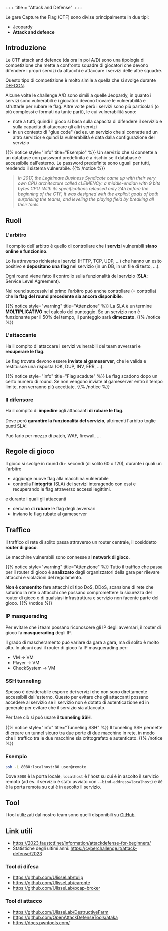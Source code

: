 +++
title = "Attack and Defense"
+++

Le gare Capture the Flag (CTF) sono divise principalmente in due tipi:

- Jeopardy
- **Attack and defence**

## Introduzione

Le CTF attack and defence (da ora in poi A/D) sono una tipologia di competizione che mette a confronto squadre di giocatori che devono difendere i propri servizi da attacchi e attaccare i servizi delle altre squadre.

Questo tipo di competizione è molto simile a quella che si svolge durante [DEFCON].

[DEFCON]: https://en.wikipedia.org/wiki/DEF_CON#Capture_the_flag

Alcune volte le challenge A/D sono simili a quelle Jeopardy, in quanto i servizi sono vulnerabili e i giocatori devono trovare le vulnerabilità e sfruttarle per rubare le flag. Altre volte però i servizi sono più particolari (o più complessi e formati da tante parti), le cui vulnerabilità sono:

- note a tutti, quindi il gioco si basa sulla capacità di difendere il servizio e sulla capacità di attaccare gli altri servizi
- in un contesto di "glue code" (ad es. un servizio che si connette ad un altro servizio) e quindi la vulnerabilità è data dalla configurazione del servizio

{{% notice style="info" title="Esempio" %}}
Un servizio che si connette a un database con password predefinita è a rischio se il database è accessibile dall'esterno. Le password predefinite sono uguali per tutti, rendendo il sistema vulnerabile.
{{% /notice %}}

> _In 2017, the Legitimate Business Syndicate came up with their very own CPU architecture called cLEMENCy: a middle-endian with 9 bits bytes CPU. With its specifications released only 24h before the beginning of the CTF, it was designed with the explicit goals of both surprising the teams, and leveling the playing field by breaking all their tools._

## Ruoli

### L'arbitro

Il compito dell'arbitro è quello di controllare che i **servizi** vulnerabili **siano online e funzionino**.

Lo fa attraverso richieste ai servizi (HTTP, TCP, UDP, ...) che hanno un esito positivo e **depositano una flag** nel servizio (in un DB, in un file di testo, ...).

Ogni round viene fatto il controllo sulla funzionalità del servizio (**SLA**: Service Level Agreement).

Nei round successivi al primo l'arbitro può anche controllare (= controlla) che **la flag del round precedente sia ancora disponibile**.

{{% notice style="warning" title="Attenzione" %}}
La SLA è un termine **MOLTIPLICATIVO** nel calcolo del punteggio. Se un servizio non è funzionante per il 50% del tempo, il punteggio sarà **dimezzato**.
{{% /notice %}}

### L'attaccante

Ha il compito di attaccare i servizi vulnerabili dei team avversari e **recuperare le flag**.

Le flag trovate devono essere **inviate al gameserver**, che le valida e restituisce una risposta (OK, DUP, INV, ERR, ...).

{{% notice style="info" title="Flag scadute" %}}
Le flag scadono dopo un certo numero di round. Se non vengono inviate al gameserver entro il tempo limite, non verranno più accettate.
{{% /notice %}}

### Il difensore

Ha il compito di **impedire** agli attaccanti **di rubare le flag**.

Deve però **garantire la funzionalità del servizio**, altrimenti l'arbitro toglie punti SLA!

Può farlo per mezzo di patch, WAF, firewall, ...

## Regole di gioco

Il gioco si svolge in round di `n` secondi (di solito 60 o 120), durante i quali un l'arbitro

- aggiunge nuove flag alla macchina vulnerabile
- controlla l'**integrità** (SLA) dei servizi interagendo con essi e recuperando le flag attraverso accessi legittimi.

e durante i quali gli attaccanti

- cercano di **rubare** le flag degli avversari
- inviano le flag rubate al gameserver

## Traffico

Il traffico di rete di solito passa attraverso un router centrale, il cosiddetto **router di gioco**.

Le macchine vulnerabili sono connesse al **network di gioco**.

{{% notice style="warning" title="Attenzione" %}}
Tutto il traffico che passa per il router di gioco è **analizzato** dagli organizzatori della gara per rilevare attacchi e violazioni del regolamento.

**Non è consentito** fare attacchi di tipo DoS, DDoS, scansione di rete che saturino la rete o attacchi che possano compromettere la sicurezza del router di gioco o di qualsiasi infrastruttura e servizio non facente parte del gioco.
{{% /notice %}}

### IP masquerading

Per evitare che i team possano riconoscere gli IP degli avversari, il router di gioco fa **masquerading** degli IP.

Il grado di mascheramento può variare da gara a gara, ma di solito è molto alto. In alcuni casi il router di gioco fa IP masquerading per:

- VM -> VM
- Player -> VM
- CheckSystem -> VM

### SSH tunneling

Spesso è desiderabile esporre dei servizi che non sono direttamente accessibili dall'esterno. Questo per evitare che gli attaccanti possano accedere al servizio se il servizio non è dotato di autenticazione ed in generale per evitare che il servizio sia attaccato.

Per fare ciò si può usare il **tunneling SSH**.

{{% notice style="info" title="Tunneling SSH" %}}
Il tunneling SSH permette di creare un tunnel sicuro tra due porte di due macchine in rete, in modo che il traffico tra le due macchine sia crittografato e autenticato.
{{% /notice %}}

### Esempio

```bash
ssh -L 8080:localhost:80 user@remote
```

Dove `8080` è la porta locale, `localhost` è l'host su cui è in ascolto il servizio remoto (ad es. il servizio è stato avviato con `--bind-address=localhost`) e `80` è la porta remota su cui è in ascolto il servizio.

## Tool

I tool utilizzati dal nostro team sono quelli disponibili su [GitHub](https://github.com/UlisseLab).

## Link utili

- <https://2023.faustctf.net/information/attackdefense-for-beginners/>
- Statistiche degli ultimi anni: <https://cyberchallenge.it/attack-defense/2023>

### Tool di difesa

- <https://github.com/UlisseLab/tulip>
- <https://github.com/UlisseLab/caronte>
- <https://github.com/UlisseLab/pcap-broker>

### Tool di attacco

- <https://github.com/UlisseLab/DestructiveFarm>
- <https://github.com/OpenAttackDefenseTools/ataka>
- <https://docs.pwntools.com/>

